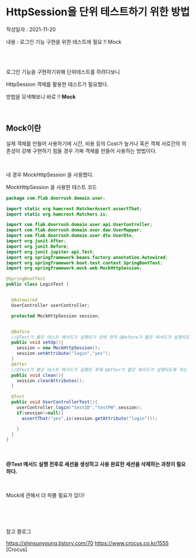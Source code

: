 # HttpSession을 단위 테스트하기 위한 방법

작성일자 : 2021-11-20

내용 : 로그인 기능 구현을 위한 테스트에 필요 !! Mock


<br><br>


로그인 기능을 구현하기위해 단위테스트를 하려다보니 

HttpSession 객체를 활용한 테스트가 필요했다.

방법을 모색해보니 바로 !! **Mock**

 
<br>
 

## Mock이란

실제 객체를 만들어 사용하기에 시간, 비용 등의 Cost가 높거나 혹은 객체 서로간의 의존성이 강해 구현하기 힘들 경우 가짜 객체를 만들어 사용하는 방법이다.


<br>



내 경우 MockHttpSession 을 사용했다.

MockHttpSession 을 사용한 테스트 코드

```java
package com.flab.doorrush.domain.user;

import static org.hamcrest.MatcherAssert.assertThat;
import static org.hamcrest.Matchers.is;

import com.flab.doorrush.domain.user.api.UserController;
import com.flab.doorrush.domain.user.dao.UserMapper;
import com.flab.doorrush.domain.user.dto.UserDto;
import org.junit.After;
import org.junit.Before;
import org.junit.jupiter.api.Test;
import org.springframework.beans.factory.annotation.Autowired;
import org.springframework.boot.test.context.SpringBootTest;
import org.springframework.mock.web.MockHttpSession;

@SpringBootTest
public class LoginTest {


  @Autowired
  UserController userController;

  protected MockHttpSession session;


  @Before
  //@Test가 붙은 테스트 메서드가 실행되기 전에 먼저 @Before가 붙은 메서드가 실행되도록 하는 어노테이션
  public void setUp(){
    session = new MockHttpSession();
    session.setAttribute("login","yes");
  }
  @After
  //@Test가 붙은 테스트 메서드가 실행된 후에 @After가 붙은 메서드가 실행되도록 하는 어노테이션
  public void clean(){
    session.clearAttributes();
  }

  @Test
  public void UserControllerTest(){
    userController.login("testID","testPW",session);
    if(session!=null){
      assertThat("yes",is(session.getAttribute("login")));

    }
  }
}
```
<br><br>
**@Test 메서드 실행 전후로 세션을 생성하고 사용 완료한 세션을 삭제하는 과정이 필요하다.**

 
<br>

Mock에 관해서 더 파볼 필요가 있다!

 

 
<br><br><br>
 

참고 블로그

https://shinsunyoung.tistory.com/70
https://www.crocus.co.kr/1555 [Crocus]
